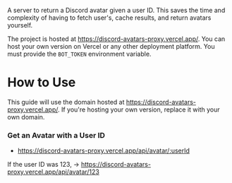 A server to return a Discord avatar given a user ID. This saves the time and complexity of having to fetch user's, cache results, and return avatars yourself.

The project is hosted at https://discord-avatars-proxy.vercel.app/. You can host your own version on Vercel or any other deployment platform. You must provide the `BOT_TOKEN` environment variable.

# How to Use
This guide will use the domain hosted at https://discord-avatars-proxy.vercel.app/. If you're hosting your own version, replace it with your own domain.

### Get an Avatar with a User ID
- https://discord-avatars-proxy.vercel.app/api/avatar/:userId

If the user ID was 123, -> https://discord-avatars-proxy.vercel.app/api/avatar/123
